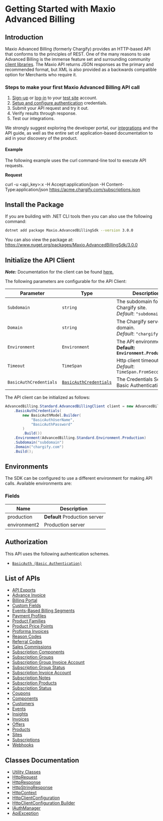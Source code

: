 
# Getting Started with Maxio Advanced Billing

## Introduction

Maxio Advanced Billing (formerly Chargify) provides an HTTP-based API that conforms to the principles of REST.
One of the many reasons to use Advanced Billing is the immense feature set and surrounding community [client libraries](page:development-tools/client-libraries).
The Maxio API returns JSON responses as the primary and recommended format, but XML is also provided as a backwards compatible option for Merchants who require it.

### Steps to make your first Maxio Advanced Billing API call

1. [Sign-up](https://app.chargify.com/signup/maxio-billing-sandbox) or [log-in](https://app.chargify.com/login.html) to your [test site](https://maxio-chargify.zendesk.com/hc/en-us/articles/5405553861773-Testing-Intro) account.
2. [Setup and configure authentication](https://maxio-chargify.zendesk.com/hc/en-us/articles/5405281550477-API-Keys#api) credentials.
3. Submit your API request and try it out.
4. Verify results through response.
5. Test our integrations.

We strongly suggest exploring the developer portal, our [integrations](https://www.maxio.com/integrations) and the API guide, as well as the entire set of application-based documentation to aid in your discovery of the product.

#### Example

The following example uses the curl command-line tool to execute API requests.

**Request**

curl -u <api_key>:x -H Accept:application/json -H Content-Type:application/json https://acme.chargify.com/subscriptions.json

## Install the Package

If you are building with .NET CLI tools then you can also use the following command:

```bash
dotnet add package Maxio.AdvancedBillingSdk --version 3.0.0
```

You can also view the package at:
https://www.nuget.org/packages/Maxio.AdvancedBillingSdk/3.0.0

## Initialize the API Client

**_Note:_** Documentation for the client can be found [here.](https://www.github.com/maxio-com/ab-dotnet-sdk/tree/3.0.0/doc/client.md)

The following parameters are configurable for the API Client:

| Parameter | Type | Description |
|  --- | --- | --- |
| `Subdomain` | `string` | The subdomain for your Chargify site.<br>*Default*: `"subdomain"` |
| `Domain` | `string` | The Chargify server domain.<br>*Default*: `"chargify.com"` |
| `Environment` | `Environment` | The API environment. <br> **Default: `Environment.Production`** |
| `Timeout` | `TimeSpan` | Http client timeout.<br>*Default*: `TimeSpan.FromSeconds(30)` |
| `BasicAuthCredentials` | [`BasicAuthCredentials`](https://www.github.com/maxio-com/ab-dotnet-sdk/tree/3.0.0/doc/$a/https://www.github.com/maxio-com/ab-dotnet-sdk/tree/3.0.0/basic-authentication.md) | The Credentials Setter for Basic Authentication |

The API client can be initialized as follows:

```csharp
AdvancedBilling.Standard.AdvancedBillingClient client = new AdvancedBilling.Standard.AdvancedBillingClient.Builder()
    .BasicAuthCredentials(
        new BasicAuthModel.Builder(
            "BasicAuthUserName",
            "BasicAuthPassword"
        )
        .Build())
    .Environment(AdvancedBilling.Standard.Environment.Production)
    .Subdomain("subdomain")
    .Domain("chargify.com")
    .Build();
```

## Environments

The SDK can be configured to use a different environment for making API calls. Available environments are:

### Fields

| Name | Description |
|  --- | --- |
| production | **Default** Production server |
| environment2 | Production server |

## Authorization

This API uses the following authentication schemes.

* [`BasicAuth (Basic Authentication)`](https://www.github.com/maxio-com/ab-dotnet-sdk/tree/3.0.0/doc/$a/https://www.github.com/maxio-com/ab-dotnet-sdk/tree/3.0.0/basic-authentication.md)

## List of APIs

* [API Exports](https://www.github.com/maxio-com/ab-dotnet-sdk/tree/3.0.0/doc/controllers/api-exports.md)
* [Advance Invoice](https://www.github.com/maxio-com/ab-dotnet-sdk/tree/3.0.0/doc/controllers/advance-invoice.md)
* [Billing Portal](https://www.github.com/maxio-com/ab-dotnet-sdk/tree/3.0.0/doc/controllers/billing-portal.md)
* [Custom Fields](https://www.github.com/maxio-com/ab-dotnet-sdk/tree/3.0.0/doc/controllers/custom-fields.md)
* [Events-Based Billing Segments](https://www.github.com/maxio-com/ab-dotnet-sdk/tree/3.0.0/doc/controllers/events-based-billing-segments.md)
* [Payment Profiles](https://www.github.com/maxio-com/ab-dotnet-sdk/tree/3.0.0/doc/controllers/payment-profiles.md)
* [Product Families](https://www.github.com/maxio-com/ab-dotnet-sdk/tree/3.0.0/doc/controllers/product-families.md)
* [Product Price Points](https://www.github.com/maxio-com/ab-dotnet-sdk/tree/3.0.0/doc/controllers/product-price-points.md)
* [Proforma Invoices](https://www.github.com/maxio-com/ab-dotnet-sdk/tree/3.0.0/doc/controllers/proforma-invoices.md)
* [Reason Codes](https://www.github.com/maxio-com/ab-dotnet-sdk/tree/3.0.0/doc/controllers/reason-codes.md)
* [Referral Codes](https://www.github.com/maxio-com/ab-dotnet-sdk/tree/3.0.0/doc/controllers/referral-codes.md)
* [Sales Commissions](https://www.github.com/maxio-com/ab-dotnet-sdk/tree/3.0.0/doc/controllers/sales-commissions.md)
* [Subscription Components](https://www.github.com/maxio-com/ab-dotnet-sdk/tree/3.0.0/doc/controllers/subscription-components.md)
* [Subscription Groups](https://www.github.com/maxio-com/ab-dotnet-sdk/tree/3.0.0/doc/controllers/subscription-groups.md)
* [Subscription Group Invoice Account](https://www.github.com/maxio-com/ab-dotnet-sdk/tree/3.0.0/doc/controllers/subscription-group-invoice-account.md)
* [Subscription Group Status](https://www.github.com/maxio-com/ab-dotnet-sdk/tree/3.0.0/doc/controllers/subscription-group-status.md)
* [Subscription Invoice Account](https://www.github.com/maxio-com/ab-dotnet-sdk/tree/3.0.0/doc/controllers/subscription-invoice-account.md)
* [Subscription Notes](https://www.github.com/maxio-com/ab-dotnet-sdk/tree/3.0.0/doc/controllers/subscription-notes.md)
* [Subscription Products](https://www.github.com/maxio-com/ab-dotnet-sdk/tree/3.0.0/doc/controllers/subscription-products.md)
* [Subscription Status](https://www.github.com/maxio-com/ab-dotnet-sdk/tree/3.0.0/doc/controllers/subscription-status.md)
* [Coupons](https://www.github.com/maxio-com/ab-dotnet-sdk/tree/3.0.0/doc/controllers/coupons.md)
* [Components](https://www.github.com/maxio-com/ab-dotnet-sdk/tree/3.0.0/doc/controllers/components.md)
* [Customers](https://www.github.com/maxio-com/ab-dotnet-sdk/tree/3.0.0/doc/controllers/customers.md)
* [Events](https://www.github.com/maxio-com/ab-dotnet-sdk/tree/3.0.0/doc/controllers/events.md)
* [Insights](https://www.github.com/maxio-com/ab-dotnet-sdk/tree/3.0.0/doc/controllers/insights.md)
* [Invoices](https://www.github.com/maxio-com/ab-dotnet-sdk/tree/3.0.0/doc/controllers/invoices.md)
* [Offers](https://www.github.com/maxio-com/ab-dotnet-sdk/tree/3.0.0/doc/controllers/offers.md)
* [Products](https://www.github.com/maxio-com/ab-dotnet-sdk/tree/3.0.0/doc/controllers/products.md)
* [Sites](https://www.github.com/maxio-com/ab-dotnet-sdk/tree/3.0.0/doc/controllers/sites.md)
* [Subscriptions](https://www.github.com/maxio-com/ab-dotnet-sdk/tree/3.0.0/doc/controllers/subscriptions.md)
* [Webhooks](https://www.github.com/maxio-com/ab-dotnet-sdk/tree/3.0.0/doc/controllers/webhooks.md)

## Classes Documentation

* [Utility Classes](https://www.github.com/maxio-com/ab-dotnet-sdk/tree/3.0.0/doc/utility-classes.md)
* [HttpRequest](https://www.github.com/maxio-com/ab-dotnet-sdk/tree/3.0.0/doc/http-request.md)
* [HttpResponse](https://www.github.com/maxio-com/ab-dotnet-sdk/tree/3.0.0/doc/http-response.md)
* [HttpStringResponse](https://www.github.com/maxio-com/ab-dotnet-sdk/tree/3.0.0/doc/http-string-response.md)
* [HttpContext](https://www.github.com/maxio-com/ab-dotnet-sdk/tree/3.0.0/doc/http-context.md)
* [HttpClientConfiguration](https://www.github.com/maxio-com/ab-dotnet-sdk/tree/3.0.0/doc/http-client-configuration.md)
* [HttpClientConfiguration Builder](https://www.github.com/maxio-com/ab-dotnet-sdk/tree/3.0.0/doc/http-client-configuration-builder.md)
* [IAuthManager](https://www.github.com/maxio-com/ab-dotnet-sdk/tree/3.0.0/doc/i-auth-manager.md)
* [ApiException](https://www.github.com/maxio-com/ab-dotnet-sdk/tree/3.0.0/doc/api-exception.md)

